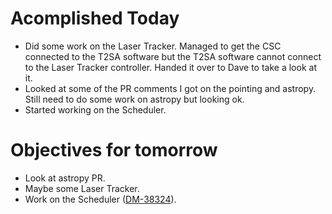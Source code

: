 # Acomplished Today

* Did some work on the Laser Tracker. Managed to get the CSC connected to the T2SA software but the T2SA software cannot connect to the Laser Tracker controller. Handed it over to Dave to take a look at it.
* Looked at some of the PR comments I got on the pointing and astropy. Still need to do some work on astropy but looking ok. 
* Started working on the Scheduler.

# Objectives for tomorrow

* Look at astropy PR.
* Maybe some Laser Tracker. 
* Work on the Scheduler ([DM-38324](https://jira.lsstcorp.org/browse/DM-38324 "View this issue")).